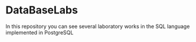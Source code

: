 # DataBaseLabs    
In this repository you can see several laboratory works in the SQL language implemented in PostgreSQL
